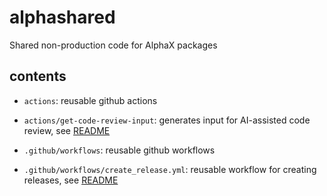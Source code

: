 # alphashared
Shared non-production code for AlphaX packages

## contents
- `actions`: reusable github actions
- `actions/get-code-review-input`: generates input for AI-assisted code review, see [README](actions/get-code-review-input/README.md)

- `.github/workflows`: reusable github workflows
- `.github/workflows/create_release.yml`: reusable workflow for creating releases, see [README](.github/workflows/README.md)